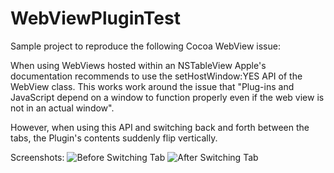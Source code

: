 # WebViewPluginTest

Sample project to reproduce the following Cocoa WebView issue:

When using WebViews hosted within an NSTableView Apple's documentation recommends to use the setHostWindow:YES API of the WebView class. This works work around the issue that "Plug-ins and JavaScript depend on a window to function properly even if the web view is not in an actual window".

However, when using this API and switching back and forth between the tabs, the Plugin's contents suddenly flip vertically.

Screenshots:
![Before Switching Tab](master/Screenshots/WebView_Good.png?raw=true "Before Switching Tab")
![After Switching Tab](master/Screenshots/WebView_Bad.png?raw=true "After Switching Tab")

